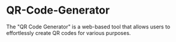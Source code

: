 # QR-Code-Generator
The "QR Code Generator" is a web-based tool that allows users to effortlessly create QR codes for various purposes. 
